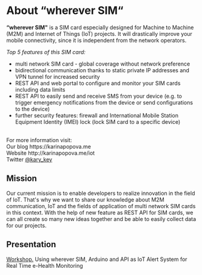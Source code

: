 <h1>About “wherever SIM“</h1>

<strong>“wherever SIM"</strong> is a SIM card especially designed for Machine to Machine (M2M) and Internet of Things (IoT) projects. It will drastically improve your mobile connectivity, since it is independent from the network operators.

<em>Top 5 features of this SIM card:</em>
<ul>
<li>multi network SIM card - global coverage without network preference</li>
<li>bidirectional communication thanks to static private IP addresses and VPN tunnel for increased security</li>
<li>REST API and web portal to configure and monitor your SIM cards including data limits</li>
<li>REST API to easily send and receive SMS from your device (e.g. to trigger emergency notifications from the device or send configurations to the device)</li>
<li>further security features: firewall and International Mobile Station Equipment Identity (IMEI) lock (lock SIM card to a specific device)</li>
</ul>

<br>
For more information visit:<br>
Our blog https://karinapopova.me <br>
Website http://karinapopova.me/iot <br>
Twitter <a href="https://twitter.com/kary_key">@kary_key</a><br>

<h2>Mission</h2>

Our current mission is to enable developers to realize innovation in the field of IoT. That's why we want to share our knowledge about M2M communication, IoT and the fields of application of multi network SIM cards in this context. With the help of new feature as REST API for SIM cards, we can all create so many new ideas together and be able to easily collect data for our projects.

<h2>Presentation</h2>

<a href="//www.slideshare.net/PopovaKarina/workshop-using-wherever-sim-arduino-and-api-as-iot-alert-system-for-real-time-ehealth-monitoring" title="Using wherever SIM, Arduino and API as IoT Alert System for Real Time e-Health Monitoring" target="_blank">Workshop.</a> Using wherever SIM, Arduino and API as IoT Alert System for Real Time e-Health Monitoring

